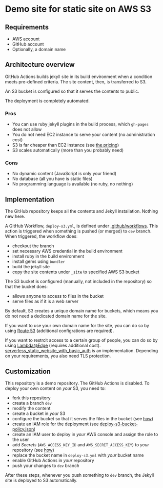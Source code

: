 # Demo site for static site on AWS S3

## Requirements

- AWS account
- GitHub account
- Optionally, a domain name

## Architecture overview

GitHub Actions builds jekyll site in its build environment when a condition
meets pre-defined criteria. The site content, then, is transferred to S3.

An S3 bucket is configured so that it serves the contents to public.

The deployment is completely automated.

### Pros

- You can use ruby jekyll plugins in the build process, which `gh-pages` does
  not allow
- You do not need EC2 instance to serve your content (no administration cost)
- S3 is far cheaper than EC2 instance (see [the pricing](https://aws.amazon.com/s3/pricing/))
- S3 scales automatically (more than you probably need)

### Cons

- No dynamic content (JavaScript is only your friend)
- No database (all you have is static files)
- No programming language is available (no ruby, no nothing)

## Implementation

The GitHub repository keeps all the contents and Jekyll installation. Nothing
new here.

A GitHub Workflow, `deploy-s3.yml`, is defined under
[.github/workflows](https://github.com/trombik/jekyll-site-demo-starhub/blob/master/.github/workflows/deploy-s3.yml).
This action is triggered when something is pushed (or merged) to `dev`
branch.  When triggered, the workflow does:

- checkout the branch
- set necessary AWS credential in the build environment
- install ruby in the build environment
- install gems using `bundler`
- build the jekyll site
- copy the site contents under `_site` to specified AWS S3 bucket

The S3 bucket is configured (manually, not included in the repository) so that
the bucket does:

- allows anyone to access to files in the bucket
- serve files as if it is a web server

By default, S3 creates a unique domain name for buckets, which means you do
not need a dedicated domain name for the site.

If you want to use your own domain name for the site, you can do so by using
[Route 53](https://aws.amazon.com/route53/) (additional configrations are
required).

If you want to restrcit access to a certain group of people, you can do so by
using
[Lambda@Edge](https://docs.aws.amazon.com/AmazonCloudFront/latest/DeveloperGuide/lambda-at-the-edge.html)
(requires additional cost).
[serverless_static_website_with_basic_auth](https://github.com/dumrauf/serverless_static_website_with_basic_auth)
is an implementation. Depending on your requirements, you also need TLS
protection.

## Customization

This repository is a demo repository. The GitHub Actions is disabled. To
deploy your own content on _your_ S3, you need to:

- fork this repository
- create a branch `dev`
- modify the content
- create a bucket in _your_ S3
- configure the bucket so that it serves the files in the bucket (see
  [how](https://docs.aws.amazon.com/AmazonS3/latest/dev/WebsiteHosting.html))
- create an IAM role for the deployment (see [deploy-s3-bucket-policy.json](https://github.com/trombik/jekyll-site-demo-starhub/blob/master/.github/workflows/deploy-s3-bucket-policy.json))
- create an IAM user to deploy in _your_ AWS console and assign the role to
  the user
- add _Secrets_ (`AWS_ACCESS_KEY_ID` and `AWS_SECRET_ACCESS_KEY`) to _your_
  repository (see [how](https://help.github.com/en/actions/configuring-and-managing-workflows/creating-and-storing-encrypted-secrets))
- replace the bucket name in `deploy-s3.yml` with _your_ bucket name
- enable GitHub Actions in _your_ repository
- push your changes to `dev` branch

After these steps, whenever you push something to `dev` branch, the Jekyll
site is deployed to S3 automatically.
